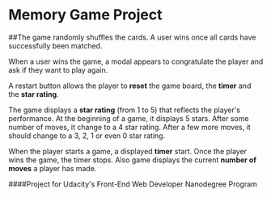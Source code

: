 # Memory Game Project

##The game randomly shuffles the cards. A user wins once all cards have successfully been matched.

When a user wins the game, a modal appears to congratulate the player and ask if they want to play again.

A restart button allows the player to **reset** the game board, the **timer** and the **star rating**.

The game displays a **star rating** (from 1 to 5) that reflects the player's performance. At the beginning of a game, it displays 5 stars. After some number of moves, it change to a 4 star rating. After a few more moves, it should change to a 3, 2, 1 or even 0 star rating.

When the player starts a game, a displayed **timer** start. Once the player wins the game, the timer stops. Also game displays the current **number of moves** a player has made.


####Project for Udacity's Front-End Web Developer Nanodegree Program


